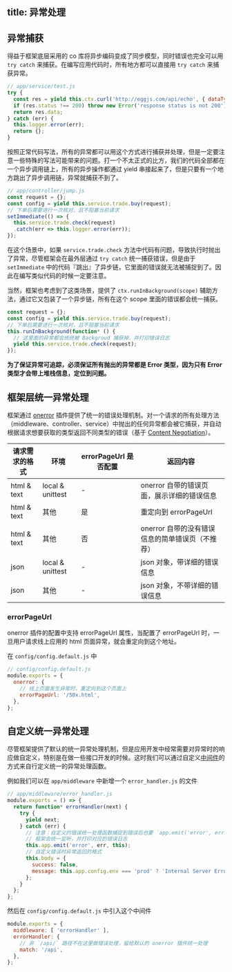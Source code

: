 title: 异常处理
---

## 异常捕获

得益于框架底层采用的 co 库将异步编码变成了同步模型，同时错误也完全可以用 `try catch` 来捕获。在编写应用代码时，所有地方都可以直接用 `try catch` 来捕获异常。

```js
// app/service/test.js
try {
  const res = yield this.ctx.curl('http://eggjs.com/api/echo', { dataType: 'json' });
  if (res.status !== 200) throw new Error('response status is not 200');
  return res.data;
} catch (err) {
  this.logger.error(err);
  return {};
}
```

按照正常代码写法，所有的异常都可以用这个方式进行捕获并处理，但是一定要注意一些特殊的写法可能带来的问题。打一个不太正式的比方，我们的代码全部都在一个异步调用链上，所有的异步操作都通过 yield 串接起来了，但是只要有一个地方跳出了异步调用链，异常就捕获不到了。

```js
// app/controller/jump.js
const request = {};
const config = yield this.service.trade.buy(request);
// 下单后需要进行一次核对，且不阻塞当前请求
setImmediate(() => {
  this.service.trade.check(request)
  .catch(err => this.logger.error(err));
});
```

在这个场景中，如果 `service.trade.check` 方法中代码有问题，导致执行时抛出了异常，尽管框架会在最外层通过 `try catch` 统一捕获错误，但是由于 `setImmediate` 中的代码『跳出』了异步链，它里面的错误就无法被捕捉到了。因此在编写类似代码的时候一定要注意。

当然，框架也考虑到了这类场景，提供了 `ctx.runInBackground(scope)` 辅助方法，通过它又包装了一个异步链，所有在这个 scope 里面的错误都会统一捕获。

```js
const request = {};
const config = yield this.service.trade.buy(request);
// 下单后需要进行一次核对，且不阻塞当前请求
this.runInBackground(function* () {
  // 这里面的异常都会统统被 Backgroud 捕获掉，并打印错误日志
  yield this.service.trade.check(request);
});
```

**为了保证异常可追踪，必须保证所有抛出的异常都是 Error 类型，因为只有 Error 类型才会带上堆栈信息，定位到问题。**

## 框架层统一异常处理

框架通过 [onerror](https://github.com/eggjs/egg-onerror) 插件提供了统一的错误处理机制。对一个请求的所有处理方法（middleware、controller、service）中抛出的任何异常都会被它捕获，并自动根据请求想要获取的类型返回不同类型的错误（基于 [Content Negotiation](https://tools.ietf.org/html/rfc7231#section-5.3.2)）。

| 请求需求的格式 | 环境 | errorPageUrl 是否配置 | 返回内容 |
|-------------|------|----------------------|--------|
| html & text | local & unittest | - | onerror 自带的错误页面，展示详细的错误信息 |
| html & text | 其他 | 是 | 重定向到 errorPageUrl |
| html & text | 其他 | 否 | onerror 自带的没有错误信息的简单错误页（不推荐） |
| json | local & unittest | - | json 对象，带详细的错误信息 |
| json | 其他 | - | json 对象，不带详细的错误信息 |

### errorPageUrl

onerror 插件的配置中支持 errorPageUrl 属性，当配置了 errorPageUrl 时，一旦用户请求线上应用的 html 页面异常，就会重定向到这个地址。

在 `config/config.default.js` 中

```js
// config/config.default.js
module.exports = {
  onerror: {
    // 线上页面发生异常时，重定向到这个页面上
    errorPageUrl: '/50x.html',
  },
};
```

## 自定义统一异常处理

尽管框架提供了默认的统一异常处理机制，但是应用开发中经常需要对异常时的响应做自定义，特别是在做一些接口开发的时候。这时我们可以通过自定义[中间件](../basics/middleware.md)的方式来自行定义统一的异常处理函数。

例如我们可以在 `app/middleware` 中新增一个 `error_handler.js` 的文件

```js
// app/middleware/error_handler.js
module.exports = () => {
  return function* errorHandler(next) {
    try {
      yield next;
    } catch (err) {
      // 注意：自定义的错误统一处理函数捕捉到错误后也要 `app.emit('error', err, this)`
      // 框架会统一监听，并打印对应的错误日志
      this.app.emit('error', err, this);
      // 自定义错误时异常返回的格式
      this.body = {
        success: false,
        message: this.app.config.env === 'prod' ? 'Internal Server Error' : err.message,
      };
    }
  };
};
```

然后在 `config/config.default.js` 中引入这个中间件

```js
module.exports = {
  middleware: [ 'errorHandler' ],
  errorHandler: {
    // 非 `/api/` 路径不在这里做错误处理，留给默认的 onerror 插件统一处理
    match: '/api',
  },
};
```
